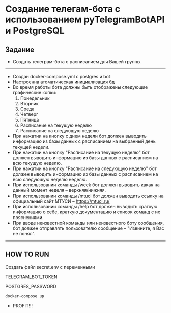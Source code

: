 # Создание телегам-бота с использованием pyTelegramBotAPI и PostgreSQL
## Задание
- Создать телеграм-бота с расписанием для Вашей группы.
-------
- Создан docker-compose.yml с postgres и bot
- Настроенна атоматическая инициализация бд
- Во время работы бота должны быть отображены следующие графические копки:
    1. Понедельник
    2. Вторник
    3. Среда
    4. Четверг
    5. Пятница
    6. Расписание на текущую неделю
    7. Расписание на следующую неделю
- При нажатии на кнопку с днем недели бот должен выводить информацию из базы данных с расписанием на выбранный день текущей недели.
- При нажатии на кнопку "Расписание на текущую неделю" бот должен выводить информацию из базы данных с расписанием на всю текущую неделю.
- При нажатии на кнопку "Расписание на следующую неделю" бот должен выводить информацию из базы данных с расписанием на всю следующую неделю неделю.
- При использовании команды /week бот должен выводить какая на данный момент неделя – верхняя/нижняя.
- При использовании команды /mtuci бот должен выводить ссылку на официальный сайт МТУСИ – https://mtuci.ru/
- При использовании команды /help бот должен выводить краткую информацию о себе, краткую документацию и список команд с их пояснениями.
- При вводе неизвестной команды или неизвестного боту сообщения, бот должен отправлять пользователю сообщение – "Извините, я Вас не понял".
-------
## HOW TO RUN
Создать файл secret.env с переменными

TELEGRAM_BOT_TOKEN

POSTGRES_PASSWORD
``` sh 
docker-compose up
```
- PROFIT!!!